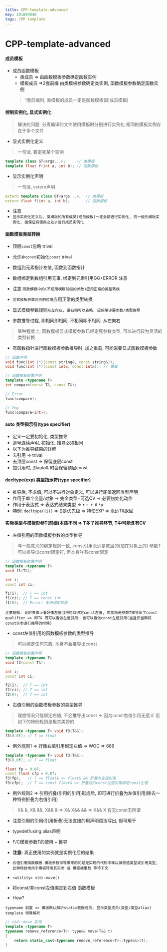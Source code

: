 ```yaml
---
title: CPP-template-advanced
key: 201809040
tags: CPP template
---
```


# CPP-template-advanced

#### 成员模板
- 成员函数模板
   - 类成员 => 由函数模板参数确定函数实例
   - 模板成员 =>2套前缀 由类模板参数确定类实例, 函数模板参数确定函数实例
   > 1套前缀时, 类模板的成员一定是函数模板(即成员模板)
   > 

<!--more-->

#### 控制实例化, 显式实例化
> 解决的问题:
> 分离编译的文件使用模板时分别进行实例化
> 相同的模板实例存在于多个文件
> 

- 显式实例化定义
> 一句话, 要定死某个实例

```CPP
template class GT<args...>;     // 类模板
template float f(int a, int b); // 函数模板
```

- 显示实例化声明
> 一句话, extern声明
> 

```CPP
extern template class GT<args...>;  // 类模板
extern float f(int a, int b);       // 函数模板
```

- 注意
- `显示实例化定义后, 类模板的所有成员(成员模板)一定会都进行实例化, 而一般的模板实例化, 能保证有使用之处才进行成员实例化`

#### 函数模板类型转换
- 顶层`const`忽略 trival
- 允许`非const`初始化`const` trival
- 数组到元素指针左值, 函数到函数指针
- 数组绑定到数组引用无事, 绑定到元素引用GG+ERROR 注意

- 注意 `函数模板中的(不使用模板前缀的参数)应用正常的类型转换`
- `显式模板参数对应的位置`应用正常的类型转换
- 显式模板参数规则`从左向右, 最右侧可以省略, 应用编译器参数/类型推导`
- 参数推导过程, 即相同即相同, 不相同即不相同, 从左向右
> 某种程度上, 函数模板显式模板参数已经定死参数类型, 可以进行较为灵活的类型转换
> 

- 有函数指针进行函数模板参数推导时, 加之重载, 可能需要显式函数模板参数

```CPP
// 函数声明
void func(int (*)(const string&, const string&));
void func(int (*)(const int&, const int&)); // 重载

// 函数模板前置声明
template <typename T>
int compare(const T&, const T&);

// Error
func(compare);

// Yep
func(compare<int>);
```

#### auto 类型指示符(type specifier)
- 定义一定要初始化, 类型推导
- 逗号连续声明, 初始化, 推导必须相同
- 以下为推导结果的详解
- 去引用 => trival
- 去顶层const => 保留底层const
- 加引用时, 即auto& 时会保留顶层const

#### decltype(exp) 类型指示符(type specifier)
- 推导后, 不求值, 可以不进行对象定义, 可以进行尾值返回类型声明
- 作用于单个变量/对象 => 完全类型+可选CV => 必要初始化动作
- 作用于表达式 => 表达式结果类型 => `r` `r + 0` `*p`
- 特例: `decltype((i))` => ()是优先级 => 特使EXP => 永远T&返回

#### 实际类型与模板形参T(前缀)本质不同 => T多了推导环节, T中可能含有CV
- 左值引用的函数模板参数的类型推导
> 与一般意义的绑定规则一致, const引用永远是底层的(加在对象上的)
> 参数T可以推导出const限定符, 但本身咩有const限定
> 


```CPP
// 函数模板前置声明
template <typename T>
void f1(T&);

int i;
const int ci;

f1(i);  // T == int
f1(ci); // T == const int
f1(0);  // Error! 无法绑定右值
```

`注意理解: 此时表面上看好像左值引用可以绑定const左值, 而实际是参数T推导出了const qualifier => 即T& 既可以看做左值引用, 也可以看做const左值引用(当且仅当面临const实参进行推导的时候)`


- const左值引用的函数模板参数的类型推导
> 可以绑定任何东西, 本身不会推导出const
> 


```CPP
// 函数模板前置声明
template <typename T>
void f2(const T&);

int i;
const int ci;

f2(i);  // T == int
f2(ci); // T == int
f2(0);  // T == int
```

- 右值引用的函数模板参数的类型推导
> 理想情况只能绑定右值, 不会推导出const => 因为const右值引用无意义
> 但如下的特例规则是极其美妙的

```CPP
template <typename T> void f3(T&&);
f3(0.0f); // T == float
```

- 例外规则1 => 好像右值引用绑定左值 => WOC => 666
```CPP
template <typename T> void f3(T&&);
f3(0.0f); // T == float

float fp = 0.0F;
const float cfp = 0.0f;
f3(fp);   // T == float& => float& && 折叠为左值引用
f3(cfp);  // T == const float& => 折叠后的const左值引用绑定const左值
```

- 例外规则2 => 引用折叠(引用的引用)形成后, 即可进行折叠为左值引用(除去一种特例折叠为右值引用)
> X& &, X& &&, X&& & => X&
> X&& &&                      => X&&
> X 有无const无所谓


- 注意引用的引用(引用折叠)无法直接的用声明语法写出, 但可用于
- typedef/using alias声明
- F/C模板参数T的使用 + 推导
- **注意:** 真正使用的实例就是实例化后的结果

- `右值引用函数模板 模板参数推导带来的问题是实现的代码中难以兼顾值类型或引用类型, 此种特技常用于模板转发其实参 或 模板被重载 等待下文`

- `<utility> std::move()`
- 将const/非const左值绑定到右值 函数模板
- How?

`typename 前置 => 模板默认解析static数据成员, 显示类型成员(类型/类型alias)`
`template 特殊解析`

```CPP
// std::move 实现
template <typename T>
typename remove_reference<T>::type&& move(T&& t)
{
    return static_cast<typename remove_reference<T>::type&&>(t);
}

```
